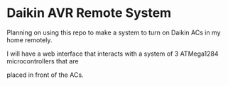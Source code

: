 # Daikin AVR Remote System

Planning on using this repo to make a system to turn on Daikin ACs in my home remotely.

I will have a web interface that interacts with a system of 3 ATMega1284 microcontrollers that are

placed in front of the ACs.
